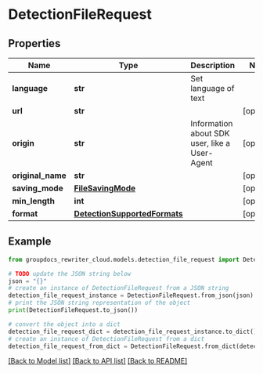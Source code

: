 # DetectionFileRequest


## Properties

Name | Type | Description | Notes
------------ | ------------- | ------------- | -------------
**language** | **str** | Set language of text | 
**url** | **str** |  | [optional] 
**origin** | **str** | Information about SDK user, like a User-Agent | [optional] 
**original_name** | **str** |  | [optional] 
**saving_mode** | [**FileSavingMode**](FileSavingMode.md) |  | [optional] 
**min_length** | **int** |  | [optional] 
**format** | [**DetectionSupportedFormats**](DetectionSupportedFormats.md) |  | [optional] 

## Example

```python
from groupdocs_rewriter_cloud.models.detection_file_request import DetectionFileRequest

# TODO update the JSON string below
json = "{}"
# create an instance of DetectionFileRequest from a JSON string
detection_file_request_instance = DetectionFileRequest.from_json(json)
# print the JSON string representation of the object
print(DetectionFileRequest.to_json())

# convert the object into a dict
detection_file_request_dict = detection_file_request_instance.to_dict()
# create an instance of DetectionFileRequest from a dict
detection_file_request_from_dict = DetectionFileRequest.from_dict(detection_file_request_dict)
```
[[Back to Model list]](../README.md#documentation-for-models) [[Back to API list]](../README.md#documentation-for-api-endpoints) [[Back to README]](../README.md)


